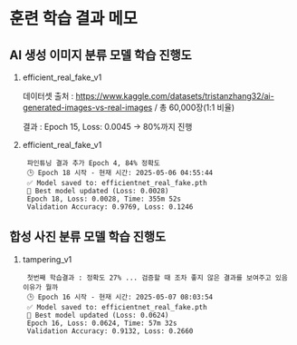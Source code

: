 # 훈련 학습 결과 메모

## AI 생성 이미지 분류 모델 학습 진행도
1. efficient_real_fake_v1

    데이터셋 출처 : https://www.kaggle.com/datasets/tristanzhang32/ai-generated-images-vs-real-images / 총 60,000장(1:1 비율)
    
    결과 : Epoch 15, Loss: 0.0045 -> 80%까지 진행 

2. efficient_real_fake_v1

        파인튜닝 결과 추가 Epoch 4, 84% 정확도 
        🕒 Epoch 18 시작 - 현재 시간: 2025-05-06 04:55:44
        ✅ Model saved to: efficientnet_real_fake.pth
        🧠 Best model updated (Loss: 0.0028)
        Epoch 18, Loss: 0.0028, Time: 355m 52s
        Validation Accuracy: 0.9769, Loss: 0.1246

## 합성 사진 분류 모델 학습 진행도
1. tampering_v1

        첫번째 학습결과 : 정확도 27% ... 검증할 때 조차 좋지 않은 결과를 보여주고 있음 이유가 뭘까
        🕒 Epoch 16 시작 - 현재 시간: 2025-05-07 08:03:54
        ✅ Model saved to: efficientnet_real_fake.pth
        🧠 Best model updated (Loss: 0.0624)
        Epoch 16, Loss: 0.0624, Time: 57m 32s
        Validation Accuracy: 0.9132, Loss: 0.2660